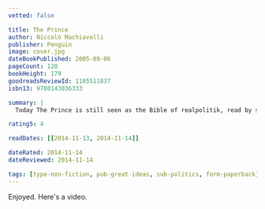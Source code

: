 ```yaml
---
vetted: false

title: The Prince
author: Niccolò Machiavelli
publisher: Penguin
image: cover.jpg
dateBookPublished: 2005-09-06
pageCount: 128
bookHeight: 179
goodreadsReviewId: 1105511837
isbn13: 9780143036333

summary: |
  Today The Prince is still seen as the Bible of realpolitik, read by strategists, businessmen and political animals everywhere as the ultimate guide to gaining and maintaining power in a dangerous world.

rating5: 4

readDates: [[2014-11-13, 2014-11-14]]

dateRated: 2014-11-14
dateReviewed: 2014-11-14

tags: [type-non-fiction, pub-great-ideas, sub-politics, form-paperback]
---
```


Enjoyed. Here's a video.
